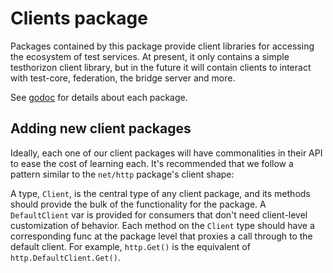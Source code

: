 # Clients package

Packages contained by this package provide client libraries for accessing the ecosystem of test services.  At present, it only contains a simple testhorizon client library, but in the future it will contain clients to interact with test-core, federation, the bridge server and more.

See [godoc](https://godoc.org/github.com/test/go/clients) for details about each package.

## Adding new client packages

Ideally, each one of our client packages will have commonalities in their API to ease the cost of learning each.  It's recommended that we follow a pattern similar to the `net/http` package's client shape:

A type, `Client`, is the central type of any client package, and its methods should provide the bulk of the functionality for the package.  A `DefaultClient` var is provided for consumers that don't need client-level customization of behavior.  Each method on the `Client` type should have a corresponding func at the package level that proxies a call through to the default client.  For example, `http.Get()` is the equivalent of `http.DefaultClient.Get()`.